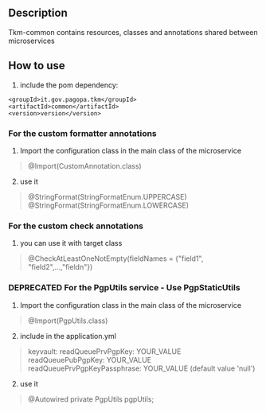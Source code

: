 ## Description

Tkm-common contains resources, classes and annotations shared between microservices

## How to use

 1. include the pom dependency:
> 
    <groupId>it.gov.pagopa.tkm</groupId>
    <artifactId>common</artifactId>
    <version>version</version>

### For the custom formatter annotations
 1. Import the configuration class in the main class of the microservice
 > @Import(CustomAnnotation.class)
 
 2. use it
 >  @StringFormat(StringFormatEnum.UPPERCASE)
 >  @StringFormat(StringFormatEnum.LOWERCASE)
 
 ### For the custom check annotations
  1. you can use it with target class
  > @CheckAtLeastOneNotEmpty(fieldNames = {"field1", "field2",...,"fieldn"})
 
 ### DEPRECATED For the PgpUtils service - Use PgpStaticUtils
  1. Import the configuration class in the main class of the microservice
  > @Import(PgpUtils.class)
  
  2. include in the application.yml
  > keyvault:
      readQueuePrvPgpKey: YOUR_VALUE
      readQueuePubPgpKey: YOUR_VALUE
      readQueuePrvPgpKeyPassphrase: YOUR_VALUE (default value 'null')
      
  2. use it
  >   @Autowired
       private PgpUtils pgpUtils;